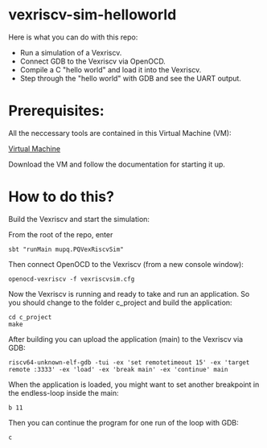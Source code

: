 # vexriscv-sim-helloworld

Here is what you can do with this repo:
- Run a simulation of a Vexriscv.
- Connect GDB to the Vexriscv via OpenOCD.
- Compile a C "hello world" and load it into the Vexriscv.
- Step through the "hello world" with GDB and see the UART output.

# Prerequisites:

All the neccessary tools are contained in this Virtual Machine (VM):

[Virtual Machine](https://random-oracles.org/risc-v/)

Download the VM and follow the documentation for starting it up.


# How to do this?

Build the Vexriscv and start the simulation:

From the root of the repo, enter
```
sbt "runMain mupq.PQVexRiscvSim"
```

Then connect OpenOCD to the Vexriscv (from a new console window):
```
openocd-vexriscv -f vexriscvsim.cfg
```

Now the Vexriscv is running and ready to take and run an application.
So you should change to the folder c_project and build the application:
```
cd c_project
make
```

After building you can upload the application (main) to the Vexriscv via GDB:
```
riscv64-unknown-elf-gdb -tui -ex 'set remotetimeout 15' -ex 'target remote :3333' -ex 'load' -ex 'break main' -ex 'continue' main
```

When the application is loaded, you might want to set another breakpoint in the endless-loop inside the main:
```
b 11
```

Then you can continue the program for one run of the loop with GDB:
```
c
```






